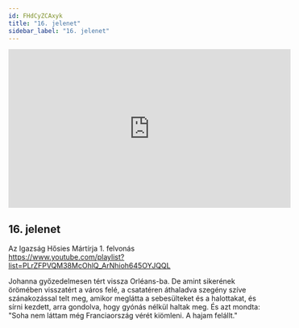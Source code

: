 ```yaml
---
id: FHdCyZCAxyk
title: "16. jelenet"
sidebar_label: "16. jelenet"
---
```


<div class="video-float-container">
  <iframe
    width="560"
    height="315"
    src="https://www.youtube.com/embed/FHdCyZCAxyk"
    title="YouTube video player"
    frameborder="0"
    allow="accelerometer; autoplay; clipboard-write; encrypted-media; gyroscope; picture-in-picture; web-share"
    referrerpolicy="strict-origin-when-cross-origin"
    allowfullscreen
  ></iframe>
</div>

## 16. jelenet

Az Igazság Hősies Mártírja 1. felvonás  
https://www.youtube.com/playlist?list=PLrZFPVQM38McOhlQ_ArNhioh645OYJQQL

Johanna győzedelmesen tért vissza Orléans-ba. De amint sikerének örömében visszatért a város felé, a csatatéren áthaladva szegény szíve szánakozással telt meg, amikor meglátta a sebesülteket és a halottakat, és sírni kezdett, arra gondolva, hogy gyónás nélkül haltak meg. És azt mondta: "Soha nem láttam még Franciaország vérét kiömleni. A hajam felállt."
